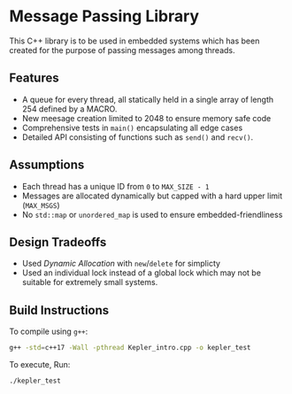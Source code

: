 ﻿# Message Passing Library

This C++ library is to be used in embedded systems which has been created for 
the purpose of passing messages among threads.

## Features

- A queue for every thread, all statically held in a single array 
of length 254 defined by a MACRO.
- New meesage creation limited to 2048 to ensure memory safe code
- Comprehensive tests in `main()` encapsulating all edge cases
- Detailed API consisting of functions such as ``send()`` and `recv()`.

## Assumptions
- Each thread has a unique ID from `0` to `MAX_SIZE - 1`
- Messages are allocated dynamically but capped with a hard upper limit (`MAX_MSGS`)
- No `std::map` or `unordered_map` is used to ensure embedded-friendliness

## Design Tradeoffs
- Used *Dynamic Allocation* with ``new``/``delete`` for simplicty
- Used an individual lock instead of a global lock which may not be suitable for extremely small systems.

## Build Instructions 

To compile using `g++`:
```bash
g++ -std=c++17 -Wall -pthread Kepler_intro.cpp -o kepler_test
```
To execute, Run: 
```bash
./kepler_test
```
